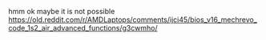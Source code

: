 hmm ok maybe it is not possible https://old.reddit.com/r/AMDLaptops/comments/ijci45/bios_v16_mechrevo_code_1s2_air_advanced_functions/g3cwmho/
